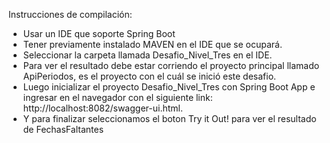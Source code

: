 

Instrucciones de compilación:
- Usar un IDE que soporte Spring Boot
- Tener previamente instalado MAVEN en el IDE que se ocupará.
- Seleccionar la carpeta llamada Desafio_Nivel_Tres en el IDE.
- Para ver el resultado debe estar corriendo el proyecto principal llamado ApiPeriodos, es el proyecto con el cuál se inició este desafio.
- Luego inicializar el proyecto Desafio_Nivel_Tres con Spring Boot App e ingresar en el navegador con el siguiente link: http://localhost:8082/swagger-ui.html.
- Y para finalizar seleccionamos el boton Try it Out! para ver el resultado de FechasFaltantes
